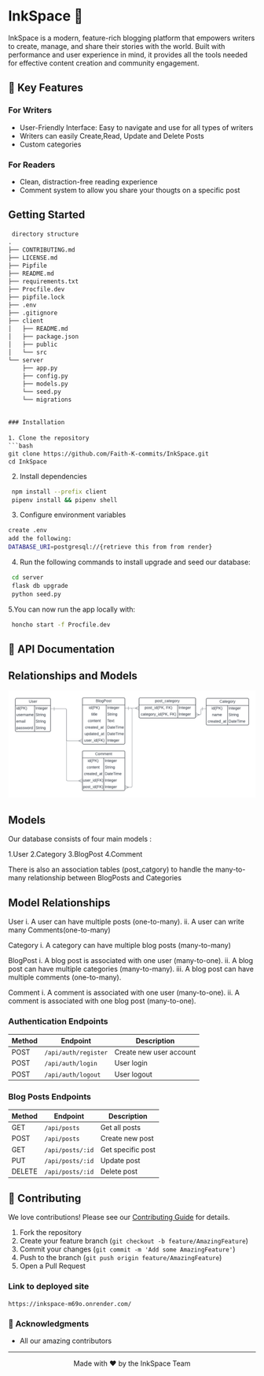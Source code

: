 
# InkSpace 📝
InkSpace is a modern, feature-rich blogging platform that empowers writers to create, manage, and share their stories with the world. Built with performance and user experience in mind, it provides all the tools needed for effective content creation and community engagement.

## 🎯 Key Features

### For Writers
- User-Friendly Interface: Easy to navigate and use for all types of writers
- Writers can easily Create,Read, Update and Delete Posts
- Custom categories 


### For Readers
- Clean, distraction-free reading experience
- Comment system to allow you share your thougts on a specific post


## Getting Started

```console
 directory structure
.
├── CONTRIBUTING.md
├── LICENSE.md
├── Pipfile
├── README.md
├── requirements.txt
├── Procfile.dev
├── pipfile.lock
├── .env
├── .gitignore
├── client
│   ├── README.md
│   ├── package.json
│   ├── public
│   └── src
└── server
    ├── app.py
    ├── config.py
    ├── models.py
    └── seed.py
    └── migrations
```
```

### Installation

1. Clone the repository
```bash
git clone https://github.com/Faith-K-commits/InkSpace.git
cd InkSpace
```

2. Install dependencies
```bash
 npm install --prefix client
 pipenv install && pipenv shell
```

3. Configure environment variables
```bash
create .env
add the following:
DATABASE_URI=postgresql://{retrieve this from from render}
```

4. Run the following commands to install upgrade and seed our database:
```bash
 cd server
 flask db upgrade
 python seed.py
```
5.You can now run the app locally with:
```bash
 honcho start -f Procfile.dev
``` 


## 📖 API Documentation

## Relationships and Models
![Alt text](images/relationship.png "Relationship diagram")

## Models
Our database consists of four main models :

1.User 
2.Category 
3.BlogPost
4.Comment

There is also an association tables (post_catgory) to handle the many-to-many relationship between BlogPosts and Categories

## Model Relationships
User 
i. A user can have multiple posts (one-to-many).
ii. A user can write many Comments(one-to-many)

Category
i. A category can have multiple blog posts (many-to-many)

BlogPost
i. A blog post is associated with one user (many-to-one).
ii. A blog post can have multiple categories (many-to-many).
iii. A blog post can have multiple comments (one-to-many).

Comment
i. A comment is associated with one user (many-to-one).
ii. A comment is associated with one blog post (many-to-one).

### Authentication Endpoints

| Method | Endpoint | Description |
|--------|----------|-------------|
| POST | `/api/auth/register` | Create new user account |
| POST | `/api/auth/login` | User login |
| POST | `/api/auth/logout` | User logout |

### Blog Posts Endpoints

| Method | Endpoint | Description |
|--------|----------|-------------|
| GET | `/api/posts` | Get all posts |
| POST | `/api/posts` | Create new post |
| GET | `/api/posts/:id` | Get specific post |
| PUT | `/api/posts/:id` | Update post |
| DELETE | `/api/posts/:id` | Delete post |



## 🤝 Contributing

We love contributions! Please see our [Contributing Guide](CONTRIBUTING.md) for details.

1. Fork the repository
2. Create your feature branch (`git checkout -b feature/AmazingFeature`)
3. Commit your changes (`git commit -m 'Add some AmazingFeature'`)
4. Push to the branch (`git push origin feature/AmazingFeature`)
5. Open a Pull Request

### Link to deployed site
```
https://inkspace-m69o.onrender.com/
```
### 🙏 Acknowledgments

- All our amazing contributors

---

<p align="center">
  Made with ❤️ by the InkSpace Team
</p>



